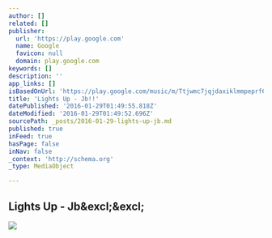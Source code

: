 ```yaml
---
author: []
related: []
publisher:
  url: 'https://play.google.com'
  name: Google
  favicon: null
  domain: play.google.com
keywords: []
description: ''
app_links: []
isBasedOnUrl: 'https://play.google.com/music/m/Ttjwmc7jqjdaxiklmmpeprf6be4?t=Lights_Up_-_Jb'
title: 'Lights Up - Jb!!'
datePublished: '2016-01-29T01:49:55.818Z'
dateModified: '2016-01-29T01:49:52.696Z'
sourcePath: _posts/2016-01-29-lights-up-jb.md
published: true
inFeed: true
hasPage: false
inNav: false
_context: 'http://schema.org'
_type: MediaObject

---
```

<article style=""><h1>Lights Up - Jb&amp;excl;&amp;excl;</h1><img src="https://lh3.googleusercontent.com/44fof7NpJTmC6T70y49y-ZdAZw0MAdh9_nuW63ixdL8zqWvNLyhdyV1KfSFde_3IfbupWWzP" /></article>